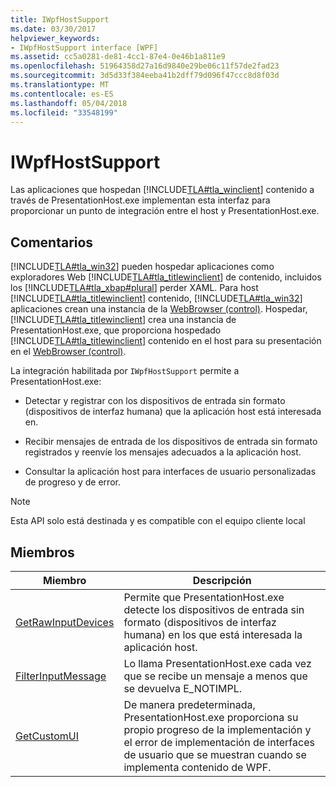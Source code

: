 ```yaml
---
title: IWpfHostSupport
ms.date: 03/30/2017
helpviewer_keywords:
- IWpfHostSupport interface [WPF]
ms.assetid: cc5a0281-de81-4cc1-87e4-0e46b1a811e9
ms.openlocfilehash: 51964358d27a16d9840e29be06c11f57de2fad23
ms.sourcegitcommit: 3d5d33f384eeba41b2dff79d096f47ccc8d8f03d
ms.translationtype: MT
ms.contentlocale: es-ES
ms.lasthandoff: 05/04/2018
ms.locfileid: "33548199"
---
```

# <a name="iwpfhostsupport"></a>IWpfHostSupport
Las aplicaciones que hospedan [!INCLUDE[TLA#tla_winclient](../../../../includes/tlasharptla-winclient-md.md)] contenido a través de PresentationHost.exe implementan esta interfaz para proporcionar un punto de integración entre el host y PresentationHost.exe.  
  
## <a name="remarks"></a>Comentarios  
 [!INCLUDE[TLA#tla_win32](../../../../includes/tlasharptla-win32-md.md)] pueden hospedar aplicaciones como exploradores Web [!INCLUDE[TLA#tla_titlewinclient](../../../../includes/tlasharptla-titlewinclient-md.md)] de contenido, incluidos los [!INCLUDE[TLA#tla_xbap#plural](../../../../includes/tlasharptla-xbapsharpplural-md.md)] perder XAML. Para host [!INCLUDE[TLA#tla_titlewinclient](../../../../includes/tlasharptla-titlewinclient-md.md)] contenido, [!INCLUDE[TLA#tla_win32](../../../../includes/tlasharptla-win32-md.md)] aplicaciones crean una instancia de la [WebBrowser (control)](http://go.microsoft.com/fwlink/?LinkId=97911). Hospedar, [!INCLUDE[TLA#tla_titlewinclient](../../../../includes/tlasharptla-titlewinclient-md.md)] crea una instancia de PresentationHost.exe, que proporciona hospedado [!INCLUDE[TLA#tla_titlewinclient](../../../../includes/tlasharptla-titlewinclient-md.md)] contenido en el host para su presentación en el [WebBrowser (control)](http://go.microsoft.com/fwlink/?LinkId=97911).  
  
 La integración habilitada por `IWpfHostSupport` permite a PresentationHost.exe:  
  
-   Detectar y registrar con los dispositivos de entrada sin formato (dispositivos de interfaz humana) que la aplicación host está interesada en.  
  
-   Recibir mensajes de entrada de los dispositivos de entrada sin formato registrados y reenvíe los mensajes adecuados a la aplicación host.  
  
-   Consultar la aplicación host para interfaces de usuario personalizadas de progreso y de error.  
  
> [!NOTE]
>  Esta API solo está destinada y es compatible con el equipo cliente local  
  
## <a name="members"></a>Miembros  
  
|Miembro|Descripción|  
|------------|-----------------|  
|[GetRawInputDevices](../../../../docs/framework/wpf/app-development/getrawinputdevices.md)|Permite que PresentationHost.exe detecte los dispositivos de entrada sin formato (dispositivos de interfaz humana) en los que está interesada la aplicación host.|  
|[FilterInputMessage](../../../../docs/framework/wpf/app-development/filterinputmessage.md)|Lo llama PresentationHost.exe cada vez que se recibe un mensaje a menos que se devuelva E_NOTIMPL.|  
|[GetCustomUI](../../../../docs/framework/wpf/app-development/getcustomui.md)|De manera predeterminada, PresentationHost.exe proporciona su propio progreso de la implementación y el error de implementación de interfaces de usuario que se muestran cuando se implementa contenido de WPF.|
